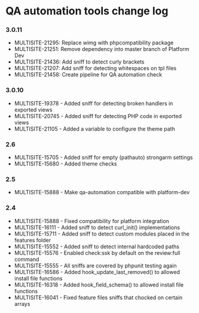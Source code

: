 # QA automation tools change log

### 3.0.11
  * MULTISITE-21295: Replace wimg with phpcompatibility package
  * MULTISITE-21251: Remove dependency into master branch of Platform Dev
  * MULTISITE-21436: Add sniff to detect curly brackets
  * MULTISITE-21207: Add sniff for detecting whitespaces on tpl files
  * MULTISITE-21458: Create pipeline for QA automation check

### 3.0.10
  * MULTISITE-19378 - Added sniff for detecting broken handlers in exported views
  * MULTISITE-20745 - Added sniff for detecting PHP code in exported views
  * MULTISITE-21105 - Added a variable to configure the theme path

### 2.6
  * MULTISITE-15705 - Added sniff for empty (pathauto) strongarm settings
  * MULTISITE-15680 - Added theme checks

### 2.5
  * MULTISITE-15888 - Make qa-automation compatible with platform-dev

### 2.4
  * MULTISITE-15888 - Fixed compatibility for platform integration
  * MULTISITE-16111 - Added sniff to detect curl_init() implementations
  * MULTISITE-15711 - Added sniff to detect custom modules placed in the features folder
  * MULTISITE-15552 - Added sniff to detect internal hardcoded paths
  * MULTISITE-15576 - Enabled check:ssk by default on the review:full command
  * MULTISITE-15555 - All sniffs are covered by phpunit testing again
  * MULTISITE-16586 - Added hook_update_last_removed() to allowed install file functions
  * MULTISITE-16318 - Added hook_field_schema() to allowed install file functions
  * MULTISITE-16041 - Fixed feature files sniffs that chocked on certain arrays
